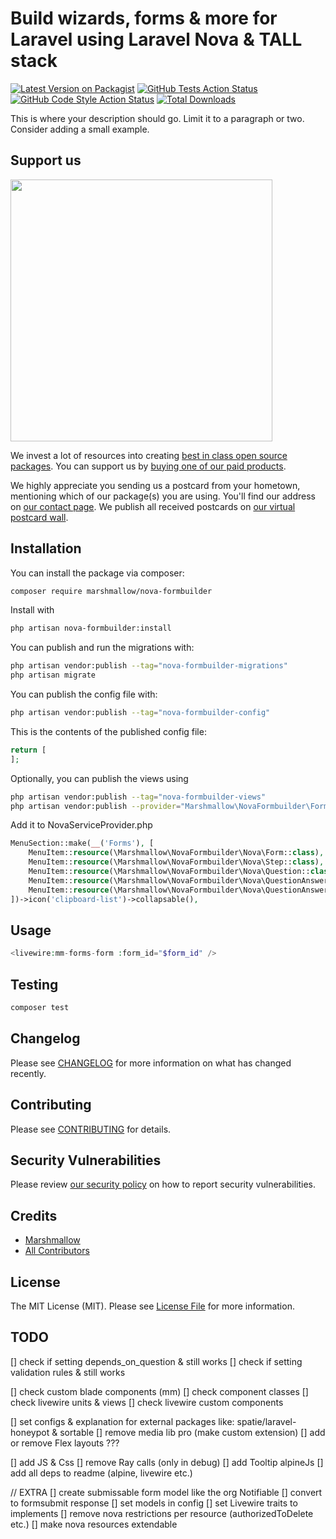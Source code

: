 # Build wizards, forms & more for Laravel using Laravel Nova & TALL stack

[![Latest Version on Packagist](https://img.shields.io/packagist/v/marshmallow/nova-formbuilder.svg?style=flat-square)](https://packagist.org/packages/marshmallow/nova-formbuilder)
[![GitHub Tests Action Status](https://img.shields.io/github/workflow/status/marshmallow/nova-formbuilder/run-tests?label=tests)](https://github.com/marshmallow/nova-formbuilder/actions?query=workflow%3Arun-tests+branch%3Amain)
[![GitHub Code Style Action Status](https://img.shields.io/github/workflow/status/marshmallow/nova-formbuilder/Fix%20PHP%20code%20style%20issues?label=code%20style)](https://github.com/marshmallow/nova-formbuilder/actions?query=workflow%3A"Fix+PHP+code+style+issues"+branch%3Amain)
[![Total Downloads](https://img.shields.io/packagist/dt/marshmallow/nova-formbuilder.svg?style=flat-square)](https://packagist.org/packages/marshmallow/nova-formbuilder)

This is where your description should go. Limit it to a paragraph or two. Consider adding a small example.

## Support us

[<img src="https://github-ads.s3.eu-central-1.amazonaws.com/nova-formbuilder.jpg?t=1" width="419px" />](https://spatie.be/github-ad-click/nova-formbuilder)

We invest a lot of resources into creating [best in class open source packages](https://spatie.be/open-source). You can support us by [buying one of our paid products](https://spatie.be/open-source/support-us).

We highly appreciate you sending us a postcard from your hometown, mentioning which of our package(s) you are using. You'll find our address on [our contact page](https://spatie.be/about-us). We publish all received postcards on [our virtual postcard wall](https://spatie.be/open-source/postcards).

## Installation

You can install the package via composer:

```bash
composer require marshmallow/nova-formbuilder
```

Install with

```bash
php artisan nova-formbuilder:install
```

You can publish and run the migrations with:

```bash
php artisan vendor:publish --tag="nova-formbuilder-migrations"
php artisan migrate
```

You can publish the config file with:

```bash
php artisan vendor:publish --tag="nova-formbuilder-config"
```

This is the contents of the published config file:

```php
return [
];
```

Optionally, you can publish the views using

```bash
php artisan vendor:publish --tag="nova-formbuilder-views"
php artisan vendor:publish --provider="Marshmallow\NovaFormbuilder\FormComponentsServiceProvider" --tag="marshmallow-views"
```

Add it to NovaServiceProvider.php

```php
MenuSection::make(__('Forms'), [
    MenuItem::resource(\Marshmallow\NovaFormbuilder\Nova\Form::class),
    MenuItem::resource(\Marshmallow\NovaFormbuilder\Nova\Step::class),
    MenuItem::resource(\Marshmallow\NovaFormbuilder\Nova\Question::class),
    MenuItem::resource(\Marshmallow\NovaFormbuilder\Nova\QuestionAnswer::class),
    MenuItem::resource(\Marshmallow\NovaFormbuilder\Nova\QuestionAnswerOption::class),
])->icon('clipboard-list')->collapsable(),
```

## Usage

```php
<livewire:mm-forms-form :form_id="$form_id" />
```

## Testing

```bash
composer test
```

## Changelog

Please see [CHANGELOG](CHANGELOG.md) for more information on what has changed recently.

## Contributing

Please see [CONTRIBUTING](CONTRIBUTING.md) for details.

## Security Vulnerabilities

Please review [our security policy](../../security/policy) on how to report security vulnerabilities.

## Credits

-   [Marshmallow](https://github.com/marshmallow-packages)
-   [All Contributors](../../contributors)

## License

The MIT License (MIT). Please see [License File](LICENSE.md) for more information.

## TODO

[] check if setting depends_on_question & still works
[] check if setting validation rules & still works

[] check custom blade components (mm)
[] check component classes
[] check livewire units & views
[] check livewire custom components

[] set configs & explanation for external packages like: spatie/laravel-honeypot & sortable
[] remove media lib pro (make custom extension)
[] add or remove Flex layouts ???

[] add JS & Css
[] remove Ray calls (only in debug)
[] add Tooltip alpineJs
[] add all deps to readme (alpine, livewire etc.)

// EXTRA
[] create submissable form model like the org Notifiable
[] convert to formsubmit response
[] set models in config
[] set Livewire traits to implements
[] remove nova restrictions per resource (authorizedToDelete etc.)
[] make nova resources extendable
